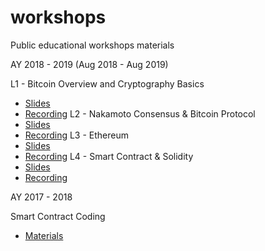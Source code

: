 # workshops
Public educational workshops materials

AY 2018 - 2019 (Aug 2018 - Aug 2019)

L1 - Bitcoin Overview and Cryptography Basics
  - [Slides](http://ntusg-blockchain.github.io/workshops/) 
  - [Recording](http://ntusg-blockchain.github.io/workshops/) 
L2 - Nakamoto Consensus & Bitcoin Protocol
  - [Slides](http://ntusg-blockchain.github.io/workshops/) 
  - [Recording](http://ntusg-blockchain.github.io/workshops/) 
L3 - Ethereum
  - [Slides](http://ntusg-blockchain.github.io/workshops/) 
  - [Recording](http://ntusg-blockchain.github.io/workshops/) 
L4 - Smart Contract & Solidity
  - [Slides](http://ntusg-blockchain.github.io/workshops/) 
  - [Recording](http://ntusg-blockchain.github.io/workshops/) 

AY 2017 - 2018 

Smart Contract Coding
  - [Materials](http://ntusg-blockchain.github.io/workshops/) 

